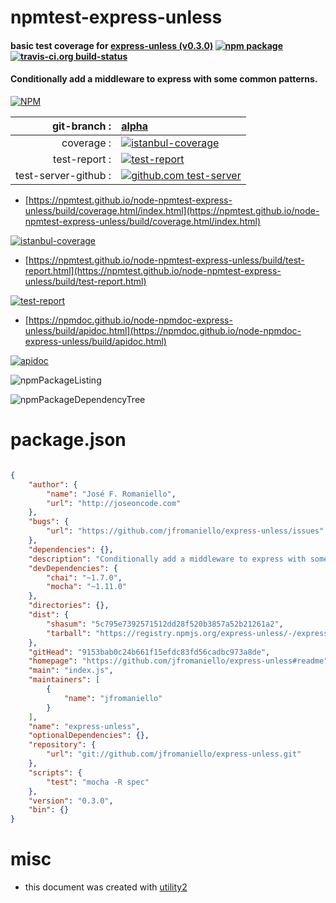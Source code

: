 # npmtest-express-unless

#### basic test coverage for  [express-unless (v0.3.0)](https://github.com/jfromaniello/express-unless#readme)  [![npm package](https://img.shields.io/npm/v/npmtest-express-unless.svg?style=flat-square)](https://www.npmjs.org/package/npmtest-express-unless) [![travis-ci.org build-status](https://api.travis-ci.org/npmtest/node-npmtest-express-unless.svg)](https://travis-ci.org/npmtest/node-npmtest-express-unless)

#### Conditionally add a middleware to express with some common patterns.

[![NPM](https://nodei.co/npm/express-unless.png?downloads=true&downloadRank=true&stars=true)](https://www.npmjs.com/package/express-unless)

| git-branch : | [alpha](https://github.com/npmtest/node-npmtest-express-unless/tree/alpha)|
|--:|:--|
| coverage : | [![istanbul-coverage](https://npmtest.github.io/node-npmtest-express-unless/build/coverage.badge.svg)](https://npmtest.github.io/node-npmtest-express-unless/build/coverage.html/index.html)|
| test-report : | [![test-report](https://npmtest.github.io/node-npmtest-express-unless/build/test-report.badge.svg)](https://npmtest.github.io/node-npmtest-express-unless/build/test-report.html)|
| test-server-github : | [![github.com test-server](https://npmtest.github.io/node-npmtest-express-unless/GitHub-Mark-32px.png)](https://npmtest.github.io/node-npmtest-express-unless/build/app/index.html) | | build-artifacts : | [![build-artifacts](https://npmtest.github.io/node-npmtest-express-unless/glyphicons_144_folder_open.png)](https://github.com/npmtest/node-npmtest-express-unless/tree/gh-pages/build)|

- [https://npmtest.github.io/node-npmtest-express-unless/build/coverage.html/index.html](https://npmtest.github.io/node-npmtest-express-unless/build/coverage.html/index.html)

[![istanbul-coverage](https://npmtest.github.io/node-npmtest-express-unless/build/screenCapture.buildCi.browser.%252Ftmp%252Fbuild%252Fcoverage.lib.html.png)](https://npmtest.github.io/node-npmtest-express-unless/build/coverage.html/index.html)

- [https://npmtest.github.io/node-npmtest-express-unless/build/test-report.html](https://npmtest.github.io/node-npmtest-express-unless/build/test-report.html)

[![test-report](https://npmtest.github.io/node-npmtest-express-unless/build/screenCapture.buildCi.browser.%252Ftmp%252Fbuild%252Ftest-report.html.png)](https://npmtest.github.io/node-npmtest-express-unless/build/test-report.html)

- [https://npmdoc.github.io/node-npmdoc-express-unless/build/apidoc.html](https://npmdoc.github.io/node-npmdoc-express-unless/build/apidoc.html)

[![apidoc](https://npmdoc.github.io/node-npmdoc-express-unless/build/screenCapture.buildCi.browser.%252Ftmp%252Fbuild%252Fapidoc.html.png)](https://npmdoc.github.io/node-npmdoc-express-unless/build/apidoc.html)

![npmPackageListing](https://npmtest.github.io/node-npmtest-express-unless/build/screenCapture.npmPackageListing.svg)

![npmPackageDependencyTree](https://npmtest.github.io/node-npmtest-express-unless/build/screenCapture.npmPackageDependencyTree.svg)



# package.json

```json

{
    "author": {
        "name": "José F. Romaniello",
        "url": "http://joseoncode.com"
    },
    "bugs": {
        "url": "https://github.com/jfromaniello/express-unless/issues"
    },
    "dependencies": {},
    "description": "Conditionally add a middleware to express with some common patterns.",
    "devDependencies": {
        "chai": "~1.7.0",
        "mocha": "~1.11.0"
    },
    "directories": {},
    "dist": {
        "shasum": "5c795e7392571512dd28f520b3857a52b21261a2",
        "tarball": "https://registry.npmjs.org/express-unless/-/express-unless-0.3.0.tgz"
    },
    "gitHead": "9153bab0c24b661f15efdc83fd56cadbc973a8de",
    "homepage": "https://github.com/jfromaniello/express-unless#readme",
    "main": "index.js",
    "maintainers": [
        {
            "name": "jfromaniello"
        }
    ],
    "name": "express-unless",
    "optionalDependencies": {},
    "repository": {
        "url": "git://github.com/jfromaniello/express-unless.git"
    },
    "scripts": {
        "test": "mocha -R spec"
    },
    "version": "0.3.0",
    "bin": {}
}
```



# misc
- this document was created with [utility2](https://github.com/kaizhu256/node-utility2)
